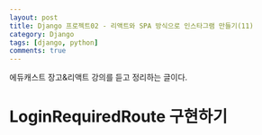 ```yaml
---
layout: post
title: Django 프로젝트02 - 리액트와 SPA 방식으로 인스타그램 만들기(11)
category: Django
tags: [django, python]
comments: true
---
```


에듀캐스트 장고&리액트 강의를 듣고 정리하는 글이다.

# LoginRequiredRoute 구현하기
